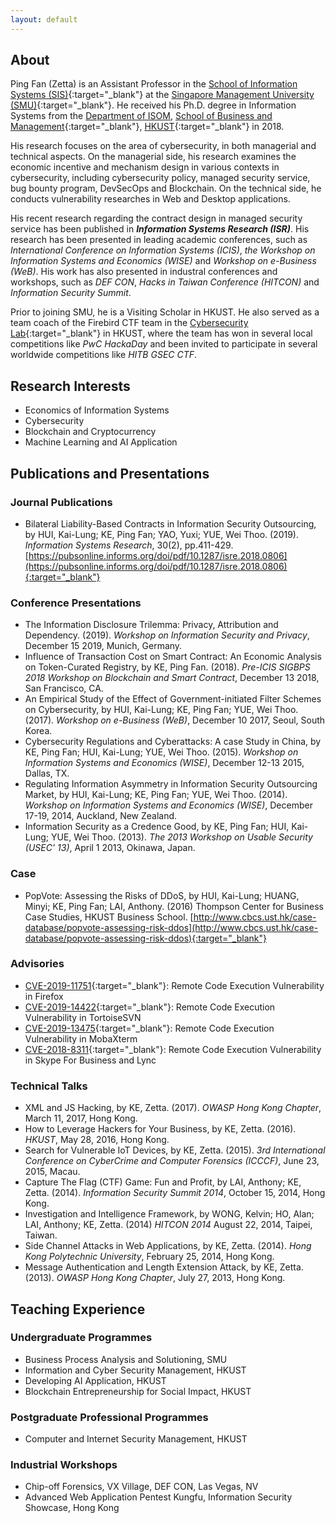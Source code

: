 ```yaml
---
layout: default
---
```


## About

Ping Fan (Zetta) is an Assistant Professor in the [School of Information Systems (SIS)](https://sis.smu.edu.sg){:target="_blank"} at the [Singapore Management University (SMU)](https://www.smu.edu.sg){:target="_blank"}. He received his Ph.D. degree in Information Systems from the [Department of ISOM](http://www.bm.ust.hk/isom), [School of Business and Management](http://www.bm.ust.hk){:target="_blank"}, [HKUST](https://www.ust.hk){:target="_blank"} in 2018. 

His research focuses on the area of cybersecurity, in both managerial and technical aspects. On the managerial side, his research examines the economic incentive and mechanism design in various contexts in cybersecurity, including cybersecurity policy, managed security service, bug bounty program, DevSecOps and Blockchain. On the technical side, he conducts vulnerability researches in Web and Desktop applications.

His recent research regarding the contract design in managed security service has been published in ***Information Systems Research (ISR)***. His research has been presented in leading academic conferences, such as *International Conference on Information Systems (ICIS)*, *the Workshop on Information Systems and Economics (WISE)* and *Workshop on e-Business (WeB)*. His work has also presented in industral conferences and workshops, such as *DEF CON*, *Hacks in Taiwan Conference (HITCON)* and *Information Security Summit*.

Prior to joining SMU, he is a Visiting Scholar in HKUST. He also served as a team coach of the Firebird CTF team in the [Cybersecurity Lab](http://cybersecurity.cse.ust.hk/){:target="_blank"} in HKUST, where the team has won in several local competitions like *PwC HackaDay* and been invited to participate in several worldwide competitions like *HITB GSEC CTF*.

## Research Interests
* Economics of Information Systems 
* Cybersecurity
* Blockchain and Cryptocurrency 
* Machine Learning and AI Application

## Publications and Presentations

### Journal Publications
* Bilateral Liability-Based Contracts in Information Security Outsourcing, by HUI, Kai-Lung; KE, Ping Fan; YAO, Yuxi; YUE, Wei Thoo. (2019). *Information Systems Research*, 30(2), pp.411-429. [https://pubsonline.informs.org/doi/pdf/10.1287/isre.2018.0806](https://pubsonline.informs.org/doi/pdf/10.1287/isre.2018.0806){:target="_blank"}

### Conference Presentations
* The Information Disclosure Trilemma: Privacy, Attribution and Dependency. (2019). *Workshop on Information Security and Privacy*, December 15 2019, Munich, Germany.
* Influence of Transaction Cost on Smart Contract: An Economic Analysis on Token-Curated Registry, by KE, Ping Fan. (2018). *Pre-ICIS SIGBPS 2018 Workshop on Blockchain and Smart Contract*, December 13 2018, San Francisco, CA.
* An Empirical Study of the Effect of Government-initiated Filter Schemes on Cybersecurity, by HUI, Kai-Lung; KE, Ping Fan; YUE, Wei Thoo. (2017). *Workshop on e-Business (WeB)*, December 10 2017, Seoul, South Korea.
* Cybersecurity Regulations and Cyberattacks: A case Study in China, by KE, Ping Fan; HUI, Kai-Lung; YUE, Wei Thoo. (2015). *Workshop on Information Systems and Economics (WISE)*, December 12-13 2015, Dallas, TX.
* Regulating Information Asymmetry in Information Security Outsourcing Market, by HUI, Kai-Lung; KE, Ping Fan; YUE, Wei Thoo. (2014). *Workshop on Information Systems and Economics (WISE)*, December 17-19, 2014, Auckland, New Zealand.
* Information Security as a Credence Good, by KE, Ping Fan; HUI, Kai-Lung; YUE, Wei Thoo. (2013). *The 2013 Workshop on Usable Security (USEC’ 13)*, April 1 2013, Okinawa, Japan.

### Case
* PopVote: Assessing the Risks of DDoS, by HUI, Kai-Lung; HUANG, Minyi; KE, Ping Fan; LAI, Anthony. (2016) Thompson Center for Business Case Studies, HKUST Business School. [http://www.cbcs.ust.hk/case-database/popvote-assessing-risk-ddos](http://www.cbcs.ust.hk/case-database/popvote-assessing-risk-ddos){:target="_blank"}

### Advisories
* [CVE-2019-11751](https://www.mozilla.org/en-US/security/advisories/mfsa2019-25/#CVE-2019-11751){:target="_blank"}: Remote Code Execution Vulnerability in Firefox
* [CVE-2019-14422](https://www.vulnerability-lab.com/get_content.php?id=2188){:target="_blank"}: Remote Code Execution Vulnerability in TortoiseSVN
* [CVE-2019-13475](https://www.vulnerability-lab.com/get_content.php?id=2186){:target="_blank"}: Remote Code Execution Vulnerability in MobaXterm
* [CVE-2018-8311](https://portal.msrc.microsoft.com/en-US/security-guidance/advisory/CVE-2018-8311){:target="_blank"}: Remote Code Execution Vulnerability in Skype For Business and Lync

### Technical Talks
* XML and JS Hacking, by KE, Zetta. (2017). *OWASP Hong Kong Chapter*, March 11, 2017, Hong Kong.
* How to Leverage Hackers for Your Business, by KE, Zetta. (2016). *HKUST*, May 28, 2016, Hong Kong.
* Search for Vulnerable IoT Devices, by KE, Zetta. (2015). *3rd International Conference on CyberCrime and Computer Forensics (ICCCF)*, June 23, 2015, Macau.
* Capture The Flag (CTF) Game: Fun and Profit, by LAI, Anthony; KE, Zetta. (2014). *Information Security Summit 2014*, October 15, 2014, Hong Kong.
* Investigation and Intelligence Framework, by WONG, Kelvin; HO, Alan; LAI, Anthony; KE, Zetta. (2014) *HITCON 2014* August 22, 2014, Taipei, Taiwan.
* Side Channel Attacks in Web Applications, by KE, Zetta. (2014). *Hong Kong Polytechnic University*, February 25, 2014, Hong Kong.
* Message Authentication and Length Extension Attack, by KE, Zetta. (2013). *OWASP Hong Kong Chapter*, July 27, 2013, Hong Kong.


## Teaching Experience

### Undergraduate Programmes
* Business Process Analysis and Solutioning, SMU
* Information and Cyber Security Management, HKUST
* Developing AI Application, HKUST
* Blockchain Entrepreneurship for Social Impact, HKUST

### Postgraduate Professional Programmes
* Computer and Internet Security Management, HKUST

### Industrial Workshops
* Chip-off Forensics, VX Village, DEF CON, Las Vegas, NV
* Advanced Web Application Pentest Kungfu, Information Security Showcase, Hong Kong

